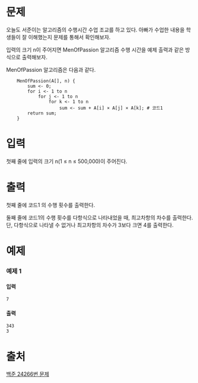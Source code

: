 # 문제
오늘도 서준이는 알고리즘의 수행시간 수업 조교를 하고 있다. 아빠가 수업한 내용을 학생들이 잘 이해했는지 문제를 통해서 확인해보자.

입력의 크기 n이 주어지면 MenOfPassion 알고리즘 수행 시간을 예제 출력과 같은 방식으로 출력해보자.

MenOfPassion 알고리즘은 다음과 같다.
```
    MenOfPassion(A[], n) {
        sum <- 0;
        for i <- 1 to n
            for j <- 1 to n
                for k <- 1 to n
                    sum <- sum + A[i] × A[j] × A[k]; # 코드1
        return sum;
    }
```
# 입력
첫째 줄에 입력의 크기 n(1 ≤ n ≤ 500,000)이 주어진다.

# 출력
첫째 줄에 코드1 의 수행 횟수를 출력한다.

둘째 줄에 코드1의 수행 횟수를 다항식으로 나타내었을 때, 최고차항의 차수를 출력한다. 단, 다항식으로 나타낼 수 없거나 최고차항의 차수가 3보다 크면 4를 출력한다.

# 예제
### 예제 1
#### 입력 
```
7
```
#### 출력
```
343
3
```

# 출처
[백준 24266번 문제](https://www.acmicpc.net/problem/24266)



